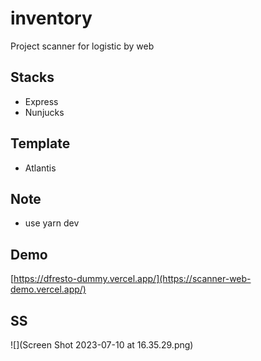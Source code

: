 # inventory
Project scanner for logistic by web

## Stacks
- Express
- Nunjucks

## Template 
- Atlantis

## Note
- use yarn dev

## Demo
[https://dfresto-dummy.vercel.app/](https://scanner-web-demo.vercel.app/)

## SS
![](Screen Shot 2023-07-10 at 16.35.29.png)
